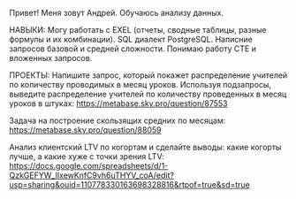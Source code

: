 Привет! Меня зовут Андрей.
Обучаюсь анализу данных. 


НАВЫКИ:
Могу работать с EXEL (отчеты, сводные таблицы, разные формулы и их комбинации).
SQL диалект PostgreSQL. Написние запросов базовой и средней сложности. Понимаю работу CTE  и вложенных запросов.


ПРОЕКТЫ:
Напишите запрос, который покажет распределение учителей по количеству проводимых в месяц уроков.
Используя подзапросы, выведите распределение учителей по количеству проведенных в месяц уроков в штуках:
https://metabase.sky.pro/question/87553

Задача на построение скользящих средних по месяцам:
https://metabase.sky.pro/question/88059

Анализ клиентский LTV по когортам и сделайте выводы: какие когорты лучше, а какие хуже с точки зрения LTV:
https://docs.google.com/spreadsheets/d/1-QzkGEFYW_lIxewKnfC9vh6uTHYV_coA/edit?usp=sharing&ouid=110778330163698328816&rtpof=true&sd=true
